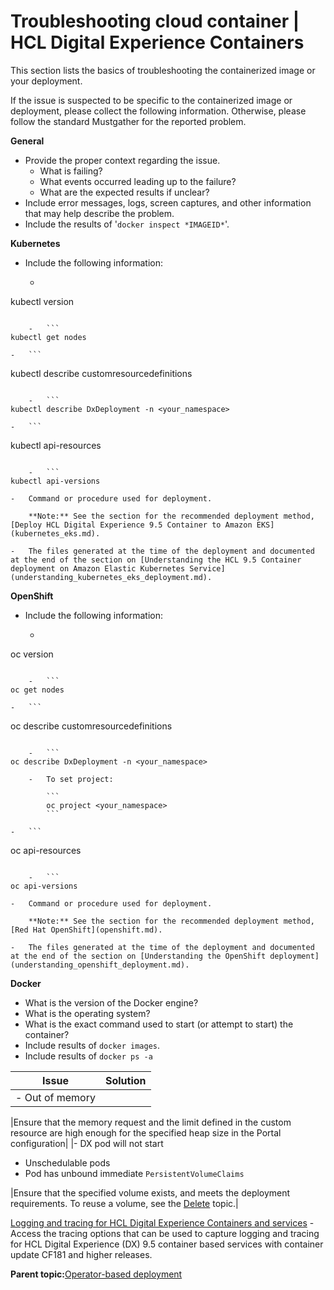 # Troubleshooting cloud container \| HCL Digital Experience Containers

This section lists the basics of troubleshooting the containerized image or your deployment.

If the issue is suspected to be specific to the containerized image or deployment, please collect the following information. Otherwise, please follow the standard Mustgather for the reported problem.

**General**

-   Provide the proper context regarding the issue.
    -   What is failing?
    -   What events occurred leading up to the failure?
    -   What are the expected results if unclear?
-   Include error messages, logs, screen captures, and other information that may help describe the problem.
-   Include the results of '`docker inspect *IMAGEID*`'.

**Kubernetes**

-   Include the following information:
    -   ```
kubectl version
```

    -   ```
kubectl get nodes
```

    -   ```
kubectl describe customresourcedefinitions
```

    -   ```
kubectl describe DxDeployment -n <your_namespace>
```

    -   ```
kubectl api-resources
```

    -   ```
kubectl api-versions
```

    -   Command or procedure used for deployment.

        **Note:** See the section for the recommended deployment method, [Deploy HCL Digital Experience 9.5 Container to Amazon EKS](kubernetes_eks.md).

    -   The files generated at the time of the deployment and documented at the end of the section on [Understanding the HCL 9.5 Container deployment on Amazon Elastic Kubernetes Service](understanding_kubernetes_eks_deployment.md).

**OpenShift**

-   Include the following information:
    -   ```
oc version
```

    -   ```
oc get nodes
```

    -   ```
oc describe customresourcedefinitions
```

    -   ```
oc describe DxDeployment -n <your_namespace>
```

        -   To set project:

            ```
            oc project <your_namespace>
            ```

    -   ```
oc api-resources
```

    -   ```
oc api-versions
```

    -   Command or procedure used for deployment.

        **Note:** See the section for the recommended deployment method, [Red Hat OpenShift](openshift.md).

    -   The files generated at the time of the deployment and documented at the end of the section on [Understanding the OpenShift deployment](understanding_openshift_deployment.md).

**Docker**

-   What is the version of the Docker engine?
-   What is the operating system?
-   What is the exact command used to start \(or attempt to start\) the container?
-   Include results of `docker images`.
-   Include results of `docker ps -a`

|Issue|Solution|
|-----|--------|
|-   Out of memory

|Ensure that the memory request and the limit defined in the custom resource are high enough for the specified heap size in the Portal configuration|
|-   DX pod will not start
-   Unschedulable pods
-   Pod has unbound immediate `PersistentVolumeClaims`

|Ensure that the specified volume exists, and meets the deployment requirements. To reuse a volume, see the [Delete](openshift.md#uicontrol_t1m_t4m_yjb) topic.|

[Logging and tracing for HCL Digital Experience Containers and services](../trouble/logging_tracing_containers_and_new_services.md) - Access the tracing options that can be used to capture logging and tracing for HCL Digital Experience \(DX\) 9.5 container based services with container update CF181 and higher releases.

**Parent topic:**[Operator-based deployment](../containerization/deploy_container_platforms.md)

